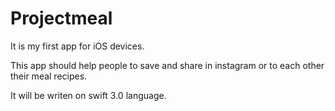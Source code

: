 # Projectmeal

It is my first app for iOS devices.

This app should help people to save and share in instagram or to each other their meal recipes.

It will be writen on swift 3.0 language.
